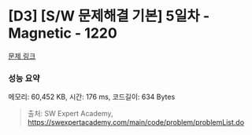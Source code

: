 # [D3] [S/W 문제해결 기본] 5일차 - Magnetic - 1220 

[문제 링크](https://swexpertacademy.com/main/code/problem/problemDetail.do?contestProbId=AV14hwZqABsCFAYD) 

### 성능 요약

메모리: 60,452 KB, 시간: 176 ms, 코드길이: 634 Bytes



> 출처: SW Expert Academy, https://swexpertacademy.com/main/code/problem/problemList.do